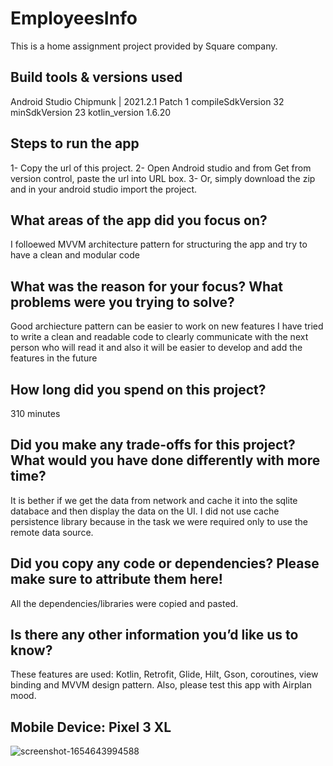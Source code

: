 # EmployeesInfo
This is a home assignment project provided by 
Square company.

## Build tools & versions used
Android Studio Chipmunk | 2021.2.1 Patch 1
compileSdkVersion 32
minSdkVersion 23
kotlin_version 1.6.20

## Steps to run the app
1- Copy the url of this project.
2- Open Android studio and from Get from version control, paste the url into URL box.
3- Or, simply download the zip and in your android studio import the project.

## What areas of the app did you focus on?
I folloewed MVVM architecture pattern for structuring the app and try to have a clean and modular code

## What was the reason for your focus? What problems were you trying to solve?
Good archiecture pattern can be easier to work on new features
I have tried to write a clean and readable code to clearly communicate with the next person who will read it 
and also it will be easier to develop and add the features in the future 

## How long did you spend on this project?
310 minutes 

## Did you make any trade-offs for this project? What would you have done differently with more time?
It is bether if we get the data from network and cache it into the sqlite databace and then display the data on the UI. 
I did not use cache persistence library because in the task we were required only to use the remote data source.

## Did you copy any code or dependencies? Please make sure to attribute them here!
All the dependencies/libraries were copied and pasted.

## Is there any other information you’d like us to know?
These features are used:
Kotlin, Retrofit, Glide, Hilt, Gson, coroutines, view binding and MVVM design pattern.
Also, please test this app with Airplan mood.


## Mobile Device: Pixel 3 XL

![screenshot-1654643994588](https://user-images.githubusercontent.com/22824706/172499532-f2a4df94-96b1-4bf3-a856-74b890ad8533.png)


